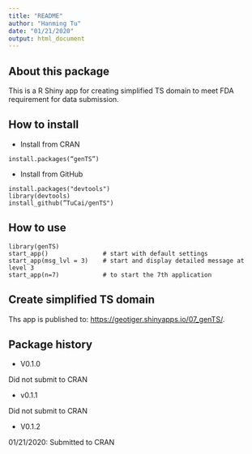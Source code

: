 ```yaml
---
title: "README"
author: "Hanming Tu"
date: "01/21/2020"
output: html_document
---
```


## About this package


This is a R Shiny app for creating simplified TS domain to meet FDA requirement for data submission. 

## How to install 


* Install from CRAN

```
install.packages(“genTS”)
```

* Install from GitHub

```
install.packages("devtools")
library(devtools)
install_github(”TuCai/genTS")
```

## How to use

```
library(genTS)
start_app()               # start with default settings
start_app(msg_lvl = 3)    # start and display detailed message at level 3
start_app(n=7)            # to start the 7th application
```

## Create simplified TS domain

Ths app is published to: https://geotiger.shinyapps.io/07_genTS/.

## Package history

* V0.1.0

Did not submit to CRAN

* v0.1.1

Did not submit to CRAN

* V0.1.2

01/21/2020: Submitted to CRAN 

